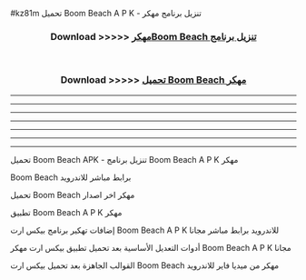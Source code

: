 #kz81m تحميل Boom Beach  A P K - تنزيل برنامج مهكر



<div align="center">
<h3>Download >>>>> <a href="https://runaway1.web.app/?sq=Boom Beach ">مهكرBoom Beach  تنزيل برنامج</a></h3><br>

<h3>Download >>>>> <a href="https://runaway1.web.app/?sq=Boom Beach ">تحميل Boom Beach  مهكر</a></h3>
</div>


----------------------------------------------------------

----------------------------------------------------------

----------------------------------------------------------

----------------------------------------------------------

----------------------------------------------------------

----------------------------------------------------------

----------------------------------------------------------

تحميل Boom Beach  APK - تنزيل برنامج Boom Beach  A P K مهكر

Boom Beach  برابط مباشر للاندرويد

تحميل Boom Beach  مهكر اخر اصدار

تطبيق Boom Beach  A P K مهكر

إضافات تهكير برنامج بيكس ارت Boom Beach  A P K للاندرويد برابط مباشر مجانا

أدوات التعديل الأساسية بعد تحميل تطبيق بيكس ارت مهكر Boom Beach  A P K مجانا

القوالب الجاهزة بعد تحميل بيكس ارت Boom Beach  مهكر من ميديا فاير للاندرويد


